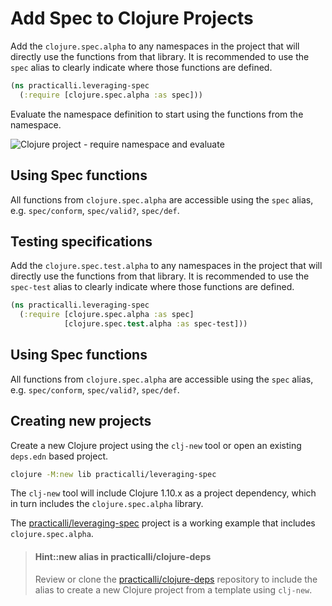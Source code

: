 # Add Spec to Clojure Projects
Add the `clojure.spec.alpha` to any namespaces in the project that will directly use the functions from that library.  It is recommended to use the `spec` alias to clearly indicate where those functions are defined.

```clojure
(ns practicalli.leveraging-spec
  (:require [clojure.spec.alpha :as spec]))
```

Evaluate the namespace definition to start using the functions from the namespace.

![Clojure project - require namespace and evaluate](/images/clojure-editor-spec-require-evaluated.png)


## Using Spec functions
All functions from `clojure.spec.alpha` are accessible using the `spec` alias, e.g. `spec/conform`, `spec/valid?`, `spec/def`.


## Testing specifications
Add the `clojure.spec.test.alpha` to any namespaces in the project that will directly use the functions from that library.  It is recommended to use the `spec-test` alias to clearly indicate where those functions are defined.

```clojure
(ns practicalli.leveraging-spec
  (:require [clojure.spec.alpha :as spec]
            [clojure.spec.test.alpha :as spec-test]))
```

## Using Spec functions
All functions from `clojure.spec.alpha` are accessible using the `spec` alias, e.g. `spec/conform`, `spec/valid?`, `spec/def`.




## Creating new projects
Create a new Clojure project using the `clj-new` tool or open an existing `deps.edn` based project.

```bash
clojure -M:new lib practicalli/leveraging-spec
```
The `clj-new` tool will include Clojure 1.10.x as a project dependency, which in turn includes the `clojure.spec.alpha` library.

The [practicalli/leveraging-spec](https://github.com/practicalli/leveraging-spec) project is a working example that includes `clojure.spec.alpha`.

> #### Hint::new alias in practicalli/clojure-deps
> Review or clone the [practicalli/clojure-deps](https://github.com/practicalli/clojure-deps-edn#creating-projects-from-templates) repository to include the alias to create a new Clojure project from a template using `clj-new`.
